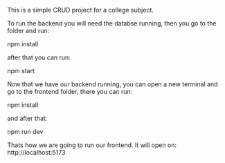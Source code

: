 This is a simple CRUD project for a college subject.

To run the backend you will need the databse running, then you go to the folder and run:

npm install

after that you can run:

npm start

Now that we have our backend running, you can open a new terminal and go to the frontend folder, there you can run:

npm install

and after that:

npm run dev

Thats how we are going to run our frontend. It will open on: http://localhost:5173
